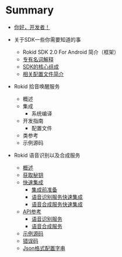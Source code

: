 # Summary

* [你好，开发者！](README.md)

* 关于SDK一些你需要知道的事
    * Rokid SDK 2.0 For Android 简介（框架）
    * [专有名词解释](introduce/proper_noun.md)
    * [SDK的核心组成](introduce/sdk_core_file.md)
    * [相关配置文件简介](introduce/core_config_file_intr.md)
* Rokid 拾音唤醒服务
    * 概述
    * 集成
        * 系统编译
    * 开发指南
        * 配置文件
    * 类参考
    * 示例源码 
* Rokid 语音识别以及合成服务
     * [概述](speechTTS/sketch.md)
     * [获取秘钥](common/key_secret.md) 
     * [快速集成](speechTTS/init.md)
        * [集成前准备](speechTTS/init_prepare.md)
        * [语音识别服务快速集成](speechTTS/init_speech.md)
        * [语音合成服务快速集成](speechTTS/init_tts.md)
     * [API参考](speechTTS/api.md)
        * [语音识别服务](/speechTTS/api_speech.md)
        * [语音合成服务](/speechTTS/api_tts.md)
     * [示例源码](https://github.com/Rokid/RokidSpeechTTSDemo)
     * [错误码](common/err_code.md)
     * [Json格式配置字串](common/api_json.md)